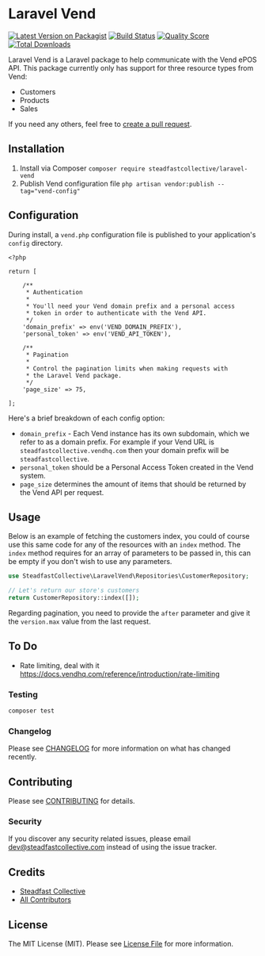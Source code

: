 # Laravel Vend

[![Latest Version on Packagist](https://img.shields.io/packagist/v/steadfastcollective/laravel-vend.svg?style=flat-square)](https://packagist.org/packages/steadfastcollective/laravel-vend)
[![Build Status](https://img.shields.io/travis/steadfastcollective/laravel-vend/master.svg?style=flat-square)](https://travis-ci.org/steadfastcollective/laravel-vend)
[![Quality Score](https://img.shields.io/scrutinizer/g/steadfastcollective/laravel-vend.svg?style=flat-square)](https://scrutinizer-ci.com/g/steadfastcollective/laravel-vend)
[![Total Downloads](https://img.shields.io/packagist/dt/steadfastcollective/laravek-vend.svg?style=flat-square)](https://packagist.org/packages/steadfastcollective/laravel-vend)

Laravel Vend is a Laravel package to help communicate with the Vend ePOS API. This package currently only has support for three resource types from Vend:

* Customers
* Products
* Sales

If you need any others, feel free to [create a pull request](https://github.com/steadfast-collective/laravel-vend/compare).

## Installation

1. Install via Composer `composer require steadfastcollective/laravel-vend`
2. Publish Vend configuration file `php artisan vendor:publish --tag="vend-config"`

## Configuration

During install, a `vend.php` configuration file is published to your application's `config` directory.

```
<?php

return [

    /**
     * Authentication
     *
     * You'll need your Vend domain prefix and a personal access
     * token in order to authenticate with the Vend API.
     */
    'domain_prefix' => env('VEND_DOMAIN_PREFIX'),
    'personal_token' => env('VEND_API_TOKEN'),

    /**
     * Pagination
     *
     * Control the pagination limits when making requests with
     * the Laravel Vend package.
     */
    'page_size' => 75,

];
```

Here's a brief breakdown of each config option:

* `domain_prefix` - Each Vend instance has its own subdomain, which we refer to as a domain prefix. For example if your Vend URL is `steadfastcollective.vendhq.com` then your domain prefix will be `steadfastcollective`.
* `personal_token` should be a Personal Access Token created in the Vend system.
* `page_size` determines the amount of items that should be returned by the Vend API per request.

## Usage

Below is an example of fetching the customers index, you could of course use this same code for any of the resources with an `index` method. The `index` method requires for an array of parameters to be passed in, this can be empty if you don't wish to use any parameters.

``` php
use SteadfastCollective\LaravelVend\Repositories\CustomerRepository;

// Let's return our store's customers
return CustomerRepository::index([]);
```

Regarding pagination, you need to provide the `after` parameter and give it the `version.max` value from the last request.

## To Do
* Rate limiting, deal with it https://docs.vendhq.com/reference/introduction/rate-limiting

### Testing

``` bash
composer test
```

### Changelog

Please see [CHANGELOG](CHANGELOG.md) for more information on what has changed recently.

## Contributing

Please see [CONTRIBUTING](CONTRIBUTING.md) for details.

### Security

If you discover any security related issues, please email dev@steadfastcollective.com instead of using the issue tracker.

## Credits

- [Steadfast Collective](https://github.com/steadfastcollective)
- [All Contributors](../../contributors)

## License

The MIT License (MIT). Please see [License File](LICENSE.md) for more information.
